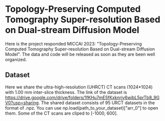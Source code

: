 # Topology-Preserving Computed Tomography Super-resolution Based on Dual-stream Diffusion Model
Here is the project responded MICCAI 2023: "Topology-Preserving Computed Tomography Super-resolution Based on Dual-stream Diffusion Model". The data and code will be released as soon as they are been well organized. 

## Dataset
Here we share the ultra-high-resolution (UHRCT) CT scans (1024*1024) with 1.00 mm inter-slice thickness. The link of the dataset is https://drive.google.com/drive/folders/1fKHu7mE5fKxknrjy6wibL5prTb8_9GV0?usp=sharing. The shared dataset consists of 95 URCT datasets in the format of .npz. You can use np.load(path_to_your_dataset)["arr_0"] to open them. Some of the CT scans are cliped to [-1000, 600].

